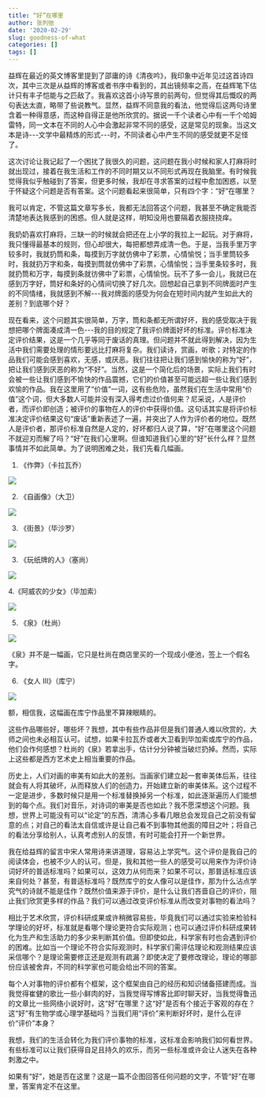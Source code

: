 ```yaml
---
title: “好”在哪里
author: 张列弛
date: '2020-02-29'
slug: goodness-of-what
categories: []
tags: []
---
```

益辉在最近的英文博客里提到了邵庸的诗《清夜吟》，我印象中近年见过这首诗四次，其中三次是从益辉的博客或者书序中看到的，其出镜频率之高，在益辉笔下估计只有丰子恺能与之匹敌了。我喜欢这首小诗写景的前两句，但觉得其后慨叹的两句表达太直，略带了些说教气。显然，益辉不同意我的看法，他觉得后这两句诗里含着一种得意感，而这种自得正是他所欣赏的。据说一千个读者心中有一千个哈姆雷特，同一文本在不同的人心中会激起非常不同的感受，这是常见的现象。当这文本是诗---文学中最精炼的形式---时，不同读者心中产生不同的感受就更不足怪了。    

这次讨论让我记起了一个困扰了我很久的问题，这问题在我小时候和家人打麻将时就出现过，接着在我生活和工作的不同时期又以不同形式再现在我脑里。有时候我觉得我似乎触碰到了答案，但更多时候，我却在寻求答案的过程中愈加困惑，以至于怀疑这个问题是否有答案。这个问题看起来很简单，只有四个字：“好”在哪里？  

我可以肯定，不管这篇文章写多长，我都无法回答这个问题，我甚至不确定我能否清楚地表达我感到的困惑。但人就是这样，明知没用也要隔着衣服挠挠痒。   

我奶奶喜欢打麻将，三缺一的时候就会把还在上小学的我拉上一起玩。对于麻将，我只懂得最基本的规则，但心却很大，每把都想弄成清一色。于是，当我手里万字较多时，我就扔筒和条，每摸到万字就仿佛中了彩票，心情愉悦；当手里筒较多时，我就扔万字和条，每摸到筒就仿佛中了彩票，心情愉悦；当手里条较多时，我就扔筒和万字，每摸到条就彷佛中了彩票，心情愉悦。玩不了多一会儿，我就已在感到万字好，筒好和条好的心情间切换了好几次。回想起自己拿到不同牌面时产生的不同情绪，我就感到不解---我对牌面的感受为何会在短时间内就产生如此大的差别？到底哪个好？    

现在看来，这个问题其实很简单，万字，筒和条都无所谓好坏，我的感受取决于我想把哪个牌面凑成清一色---我的目的规定了我评价牌面好坏的标准。评价标准决定评价结果，这是一个几乎等同于废话的真理。但问题并不就此得到解决，因为生活中我们需要处理的情形要远比打麻将复杂。我们读诗，赏画，听歌；对特定的作品我们可能会感到喜欢，无感，或厌恶。我们往往把让我们感到愉快的称为“好”，把让我们感到厌恶的称为“不好”。当然，这是一个简化后的场景，实际上我们有时会被一些让我们感到不愉快的作品震撼，它们的价值甚至可能远超一些让我们感到欢愉的作品。我在这里用了“价值”一词，这有些危险，虽然我们在生活中常用“价值”这个词，但大多数人可能并没有深入得考虑过价值何来？尼采说，人是评价者，而评价即创造；被评价的事物在人的评价中获得价值。这句话其实是将评价标准决定评价结果这句“废话”重新表述了一遍，并突出了人作为评价者的地位。既然人是评价者，那评价标准自然是人定的，好坏都归人说了算，“好”在哪里这个问题不就迎刃而解了吗？“好”在我们心里啊。但谁知道我们心里的“好”长什么样？显然事情并不如此简单。为了说明困难之处，我们先看几幅画。   

1. 《作弊》（卡拉瓦乔）

![](https://upload.wikimedia.org/wikipedia/commons/thumb/1/1d/Cardsharps.jpg/1920px-Cardsharps.jpg)  

2. 《自画像》（大卫）   

![](https://upload.wikimedia.org/wikipedia/commons/thumb/c/c6/David_Self_Portrait.jpg/1024px-David_Self_Portrait.jpg)


3. 《街景》（毕沙罗）

![](https://upload.wikimedia.org/wikipedia/commons/thumb/1/15/Camille_Pissarro_-_Boulevard_Montmartre_-_Eremitage.jpg/1920px-Camille_Pissarro_-_Boulevard_Montmartre_-_Eremitage.jpg)


3.  《玩纸牌的人》（塞尚）

![](https://upload.wikimedia.org/wikipedia/commons/d/d4/Paul_C%C3%A9zanne%2C_1892-95%2C_Les_joueurs_de_carte_%28The_Card_Players%29%2C_60_x_73_cm%2C_oil_on_canvas%2C_Courtauld_Institute_of_Art%2C_London.jpg)

4.《阿威农的少女》（毕加索） 

![](https://upload.wikimedia.org/wikipedia/en/thumb/4/4c/Les_Demoiselles_d%27Avignon.jpg/1280px-Les_Demoiselles_d%27Avignon.jpg)  

5. 《泉》（杜尚） 

![](https://upload.wikimedia.org/wikipedia/commons/d/dd/Marcel_Duchamp%2C_1917%2C_Fountain%2C_photograph_by_Alfred_Stieglitz.jpg)  

《泉》并不是一幅画，它只是杜尚在商店里买的一个现成小便池，签上一个假名字。

6. 《女人 III》（库宁）

![](https://arthive.com/res/media/img/orig/work/0e1/350421@2x.webp)  

额，相信我，这幅画在库宁作品里不算辣眼睛的。   

这些作品哪些好，哪些坏？我想，其中有些作品非但是我们普通人难以欣赏的，大师之间也未必相互认可。试想，如果卡拉瓦乔或者大卫看到毕加索或库宁的作品，他们会作何感想？杜尚的《泉》若拿出手，估计分分钟被当破烂扔掉。然而，实际上这些都是西方艺术史上相当重要的作品。   

历史上，人们对画的审美有如此大的差别。当画家们建立起一套审美体后系，往往就会有人将其破坏，从而释放人们的创造力，开始建立新的审美体系。这个过程不一定是进步，多数时候只是用一个标准替换掉另一个标准，如此逐渐遍历人们能想到的每个点。我们对音乐，对诗词的审美是否也如此？我不愿深想这个问题。我想，世界上可能没有可以“论定”的东西，清清心多看几眼总会发现自己之前没有留意的点；对自己的看法太自信或许是让自己看不到事物其他面的障目之叶；将自己的看法分享给别人，认真考虑别人的反馈，有时可能会打开一个新世界。     

我在给益辉的留言中宋人常用诗来讲道理，容易沾上学究气。这个评价是我自己的阅读体会，也被不少人的认可。但是，我和其他一些人的感受可以用来作为评价诗词好坏的普适标准吗？如果可以，这效力从何而来？如果不可以，那普适标准应该来自何处？甚至，有普适标准吗？既然库宁的女人像可以是佳作，那为什么沾点学究气的诗就不能是佳作？既然价值来源于评价，是什么让我们吝啬自己的评价，阻止我们欣赏更多样的作品？我们可以通过改变评价标准从而改变对事物的看法吗？             

相比于艺术欣赏，评价科研成果或许稍微容易些，毕竟我们可以通过实验来检验科学理论的好坏，标准就是看哪个理论更符合实际观测；也可以通过评价科研成果转化为生产和生活助力的多少来判断其价值。但即使如此，科学家有时也会遇到评价的困难。比如当一个理论不符合实际观测时，科学家们需评估理论和观测结果应该采信哪个？是理论需要修正还是观测有疏漏？即使决定了要修改理论，理论的哪部份应该被舍弃，不同的科学家也可能会给出不同的答案。   

每个人对事物的评价都有个框架，这个框架由自己的经历和知识储备搭建而成。当我觉得崔健的歌比一些小鲜肉的好，当我觉得写博客比即时聊天好，当我觉得鲁迅的文章比一些网络小说好时，这“好”在哪里？这“好”是否有个接近于客观的存在？这“好”有生物学或心理学基础吗？当我们用“评价”来判断好坏时，是什么在评价“评价”本身？   

我想，我们的生活会转化为我们评价事物的标准，这标准会影响我们如何看世界。有些标准可以让我们获得自足且持久的欢乐，而另一些标准或许会让人迷失在各种刺激之中。   

如果有“好”，她是否在这里？这是一篇不企图回答任何问题的文字，不管“好”在哪里，答案肯定不在这里。
















